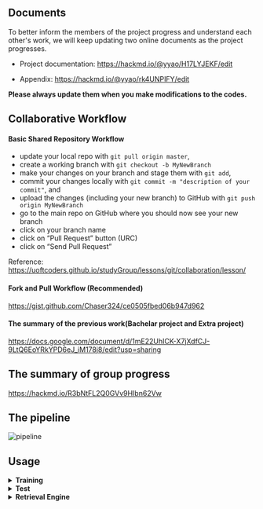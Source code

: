 ## Documents

To better inform the members of the project progress and understand each other's work, we will keep updating two online documents as the project progresses. 

- Project documentation: https://hackmd.io/@yyao/H17LYJEKF/edit

- Appendix: https://hackmd.io/@yyao/rk4UNPIFY/edit

**Please always update them when you make modifications to the codes.**

## Collaborative Workflow

#### Basic Shared Repository Workflow

- update your local repo with `git pull origin master`,
- create a working branch with `git checkout -b MyNewBranch`
- make your changes on your branch and stage them with `git add`,
- commit your changes locally with `git commit -m "description of your commit"`, and
- upload the changes (including your new branch) to GitHub with `git push origin MyNewBranch`
- go to the main repo on GitHub where you should now see your new branch
- click on your branch name
- click on “Pull Request” button (URC)
- click on “Send Pull Request”

Reference: https://uoftcoders.github.io/studyGroup/lessons/git/collaboration/lesson/

#### Fork and Pull Workflow (Recommended)

https://gist.github.com/Chaser324/ce0505fbed06b947d962

#### The summary of the previous work(Bachelar project and Extra project)

https://docs.google.com/document/d/1mE22UhICK-X7jXdfCJ-9LtQ6EoYRkYPD6eJ_iM178j8/edit?usp=sharing

## The summary of group progress 
https://hackmd.io/R3bNtFL2Q0GVv9HIbn62Vw

## The pipeline
![pipeline](https://user-images.githubusercontent.com/76591676/181504716-76a20f35-3485-4489-8f81-1104651e2c05.png)

## Usage
<details><summary><b>Training</b></summary>

<p>

We have already trained the model "Resnet101-solar-best" with good results, which is stored at https://drive.google.com/drive/folders/1JbGNvQgqKm7GiUvOqw1DSncSVR3k0xbm?usp=sharing. We recommend that you use ths pre-trained model. If you want to use our pre-trined model, download it and place it in ~/data/networks/ , then skip the following instructions directly to next part.

If you wish to retrain the model yourself, the Example training script is located in ~/src/main_train.py

To train the model, you should firstly make sure you have downloaded the training datasets Sfm120k or GoogleLandmarksv2 in  ~/data/train/, then you can start the training with the settings described in the paper by running

```ruby
   python3 -m main_train [-h] [--training-dataset DATASET] [--no-val]
                [--test-datasets DATASETS] [--test-whiten DATASET]
                [--test-freq N] [--arch ARCH] [--pool POOL]
                [--local-whitening] [--regional] [--whitening]
                [--not-pretrained] [--loss LOSS] [--loss-margin LM]
                [--image-size N] [--neg-num N] [--query-size N]
                [--pool-size N] [--gpu-id N] [--workers N] [--epochs N]
                [--batch-size N] [--optimizer OPTIMIZER] [--lr LR] [--ld LD]
                [--soa] [--weight-decay W] [--soa-layers N] [--sos] [--lambda N] 
                [--print-freq N] [--flatten-desc]
                EXPORT_DIR
```
</p>
</details>

<details><summary><b>Test</b></summary>

<p>
Firstly， please make sure you have downloaded the test datasets and put them under ~/data/test/.
Then you can start retrieval tests as following:
   
### Testing on R-Oxford, R-Paris

```ruby
   python3 -m ~src.main_retrieve
```
You can view the automatically generated example ranking images in ~outputs/ranks/. Also, the extracted feature files are automatically saved in ~outputs/features/.
### Testing with the extra 1-million distractors
```ruby
   python3 -m ~src.extract_1m
   python3 -m ~src.test_1m
```
You can view the automatically generated example ranking images in ~outputs/ranks/. Also, the extracted feature files are automatically saved in ~outputs/features/.
### Testing on Custom
```ruby
   python3 -m ~src.test_custom
```
You can view the automatically generated example ranking images in ~outputs/ranks/. Also, the extracted feature files are automatically saved in ~outputs/features/.

### Testing on GoogleLandmarks v2 test
```ruby
   python3 -m ~src.test_GLM
```
You can view the automatically generated example ranking images in ~outputs/ranks/. Also, the extracted feature files are automatically saved in ~outputs/features/.

### Testing re-ranking methods
You can use three re-ranking methods (QGE, SAHA, and LoFTR) in any datasets in the following python files:
```ruby
   python3 -m ~src.test_extract
   python3 -m ~src.server
```
In these files, you can test extracted features from any dataset. These two python files can help you to use re-ranking.
The pretrained feature extraction weight:
   
To test re-ranking methods, you can use the following api:
   
For QGE: QGE(ranks, qvecs, vecs, dataset, gnd, query_num, cache_dir, gnd_path2, RW, AQE)  
For SAHA: sift_online(query_num, qimages, sift_q_main_path, images, sift_g_main_path, ranks, dataset, gnd)  
For LoFTR: loftr(loftr_weight_path, query_num, qimages, ranks, images, dataset, gnd).  
If you want to use LoFTR, you need to download the pretrained LoFTR weight from: https://github.com/zju3dv/LoFTR

</p>
</details>
<details><summary><b>Retrieval Engine</b></summary>
<p>


</p>
</details>
